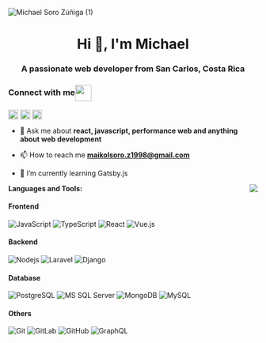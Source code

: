 ![Michael Soro Zúñiga (1)](https://user-images.githubusercontent.com/46753453/88245498-aa051380-cc54-11ea-9d38-24074ddfde9a.png)

<h1 align="center">Hi 👋, I'm Michael</h1>
<h3 align="center">A passionate web developer from San Carlos, Costa Rica</h3>

<p align="center">
    <h3>Connect with me<img align="center" src="https://user-images.githubusercontent.com/46753453/91627783-37840380-e977-11ea-83e6-9656ff900302.gif" height="33px" /></h3> 
    <a href="https://twitter.com/@maikol_soro" target="blank"><img align="center" src="https://cdn.jsdelivr.net/npm/simple-icons@3.0.1/icons/twitter.svg" alt="@maikol_soro" height="20" width="20" /></a>
   <a href="https://fb.com/michael soro" target="blank"><img align="center" src="https://cdn.jsdelivr.net/npm/simple-icons@3.0.1/icons/facebook.svg" alt="michael soro" height="20" width="20" /></a>
   <a href="https://instagram.com/maikolsoro.z1998" target="blank"><img align="center" src="https://cdn.jsdelivr.net/npm/simple-icons@3.0.1/icons/instagram.svg" alt="maikolsoro.z1998" height="20" width="20" /></a>
 <p/>
 
- 💬 Ask me about **react, javascript, performance web and anything about web development**

- 📫 How to reach me **maikolsoro.z1998@gmail.com**

- 🌱 I’m currently learning Gatsby.js
<img align="right" src="https://user-images.githubusercontent.com/46753453/91627739-cd6b5e80-e976-11ea-9b75-7365741893af.gif"/>

**Languages and Tools:**  

#### Frontend
![JavaScript](https://img.shields.io/badge/-JavaScript-black?style=flat-square&logo=javascript)
![TypeScript](https://img.shields.io/badge/-TypeScript-007ACC?style=flat-square&logo=typescript)
![React](https://img.shields.io/badge/-React-%23282C34?style=flat-square&logo=react)
![Vue.js](https://img.shields.io/badge/-Vuejs-black?style=flat-square&logo=vue.js)

#### Backend
![Nodejs](https://img.shields.io/badge/-Nodejs-black?style=flat-square&logo=Node.js)
![Laravel](https://img.shields.io/badge/-Laravel-black?style=flat-square&logo=Laravel)
![Django](https://img.shields.io/badge/-Django-black?style=flat-square&logo=Django)

#### Database
![PostgreSQL](https://img.shields.io/badge/-PostgreSQL-336791?style=flat-square&logo=postgresql)
![MS SQL Server](http://img.shields.io/badge/-MS%20SQL%20Server-CC2927?style=flat-square&logo=microsoft-sql-server&logoColor=ffffff)
![MongoDB](https://img.shields.io/badge/-MongoDB-black?style=flat-square&logo=mongodb)
![MySQL](https://img.shields.io/badge/-MySQL-black?style=flat-square&logo=mysql)
 #### Others
![Git](https://img.shields.io/badge/-Git-%23F05032?style=flat-square&logo=git&logoColor=%23ffffff)
![GitLab](https://img.shields.io/badge/-GitLab-FCA121?style=flat-square&logo=gitlab)
![GitHub](https://img.shields.io/badge/-GitHub-181717?style=flat-square&logo=github)
![GraphQL](https://img.shields.io/badge/-GraphQL-E10098?style=flat-square&logo=graphql)

  
<!--
**MaikolSoro/MaikolSoro** is a ✨ _special_ ✨ repository because its `README.md` (this file) appears on your GitHub profile.

Here are some ideas to get you started:

- 🔭 I’m currently working on ...
- 🌱 I’m currently learning ...
- 👯 I’m looking to collaborate on ...
- 🤔 I’m looking for help with ...
- 💬 Ask me about ...
- 📫 How to reach me: ...
    
- 😄 Pronouns: ...
- ⚡ Fun fact: ...
-->

